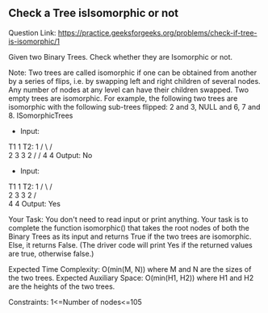 ## Check a Tree isIsomorphic or not 

Question Link: https://practice.geeksforgeeks.org/problems/check-if-tree-is-isomorphic/1

Given two Binary Trees. Check whether they are Isomorphic or not.

Note: 
Two trees are called isomorphic if one can be obtained from another by a series of flips, i.e. by swapping left and right children of several nodes. Any number of nodes at any level can have their children swapped. Two empty trees are isomorphic.
For example, the following two trees are isomorphic with the following sub-trees flipped: 2 and 3, NULL and 6, 7 and 8.
ISomorphicTrees

- Input:

 T1    1     T2:   1
     /   \        /  \
    2     3      3    2
   /            /
  4            4
Output: No


- Input:

T1    1     T2:    1
    /  \         /   \
   2    3       3     2
  /                    \
  4                     4
Output: Yes

Your Task:
You don't need to read input or print anything. Your task is to complete the function isomorphic() that takes the root nodes of both the Binary Trees as its input and returns True if the two trees are isomorphic. Else, it returns False. (The driver code will print Yes if the returned values are true, otherwise false.)

Expected Time Complexity: O(min(M, N)) where M and N are the sizes of the two trees.
Expected Auxiliary Space: O(min(H1, H2)) where H1 and H2 are the heights of the two trees.

Constraints:
1<=Number of nodes<=105